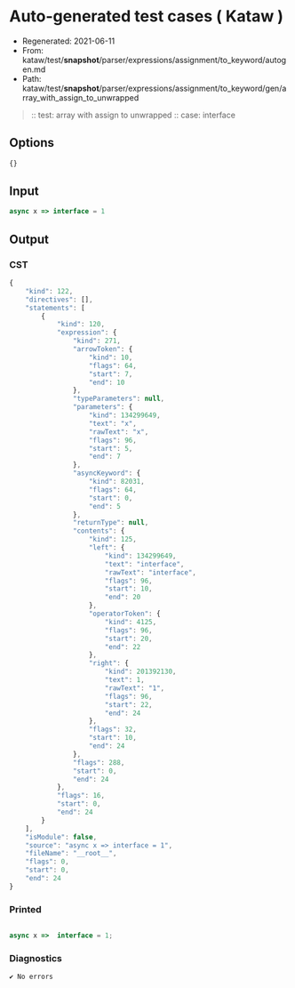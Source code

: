# Auto-generated test cases ( Kataw )
- Regenerated: 2021-06-11
- From: kataw/test/__snapshot__/parser/expressions/assignment/to_keyword/autogen.md
- Path: kataw/test/__snapshot__/parser/expressions/assignment/to_keyword/gen/array_with_assign_to_unwrapped
> :: test: array with assign to unwrapped
> :: case: interface
## Options

`````js
{}
`````
## Input

`````js
async x => interface = 1
`````
## Output

### CST

```javascript
{
    "kind": 122,
    "directives": [],
    "statements": [
        {
            "kind": 120,
            "expression": {
                "kind": 271,
                "arrowToken": {
                    "kind": 10,
                    "flags": 64,
                    "start": 7,
                    "end": 10
                },
                "typeParameters": null,
                "parameters": {
                    "kind": 134299649,
                    "text": "x",
                    "rawText": "x",
                    "flags": 96,
                    "start": 5,
                    "end": 7
                },
                "asyncKeyword": {
                    "kind": 82031,
                    "flags": 64,
                    "start": 0,
                    "end": 5
                },
                "returnType": null,
                "contents": {
                    "kind": 125,
                    "left": {
                        "kind": 134299649,
                        "text": "interface",
                        "rawText": "interface",
                        "flags": 96,
                        "start": 10,
                        "end": 20
                    },
                    "operatorToken": {
                        "kind": 4125,
                        "flags": 96,
                        "start": 20,
                        "end": 22
                    },
                    "right": {
                        "kind": 201392130,
                        "text": 1,
                        "rawText": "1",
                        "flags": 96,
                        "start": 22,
                        "end": 24
                    },
                    "flags": 32,
                    "start": 10,
                    "end": 24
                },
                "flags": 288,
                "start": 0,
                "end": 24
            },
            "flags": 16,
            "start": 0,
            "end": 24
        }
    ],
    "isModule": false,
    "source": "async x => interface = 1",
    "fileName": "__root__",
    "flags": 0,
    "start": 0,
    "end": 24
}
```

### Printed

```javascript

async x =>  interface = 1;
```

### Diagnostics

```javascript
✔ No errors
```

